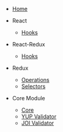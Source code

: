 <!-- docs/_sidebar.md -->
- [Home](/)

- React

  - [Hooks](/react/hook/README.md "React Hooks")

- React-Redux

  - [Hooks](/react-redux/hook/README.md "React-Redux Hooks")

- Redux

  - [Operations](/redux/operations/README.md "Redux Operations")
  - [Selectors](/redux/selectors/README.md "Redux Selectors")

- Core Module

  - [Core](./core/README.md "Core")
  - [YUP Validator](/core/validators/yup/README.md "YUP Validator")
  - [JOI Validator](/core/validators/joi/README.md "JOI Validator")